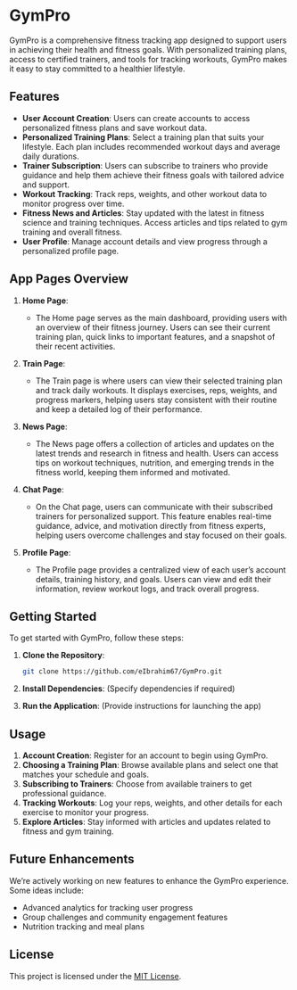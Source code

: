 
# GymPro

GymPro is a comprehensive fitness tracking app designed to support users in achieving their health and fitness goals. With personalized training plans, access to certified trainers, and tools for tracking workouts, GymPro makes it easy to stay committed to a healthier lifestyle.

## Features

- **User Account Creation**: Users can create accounts to access personalized fitness plans and save workout data.
- **Personalized Training Plans**: Select a training plan that suits your lifestyle. Each plan includes recommended workout days and average daily durations.
- **Trainer Subscription**: Users can subscribe to trainers who provide guidance and help them achieve their fitness goals with tailored advice and support.
- **Workout Tracking**: Track reps, weights, and other workout data to monitor progress over time.
- **Fitness News and Articles**: Stay updated with the latest in fitness science and training techniques. Access articles and tips related to gym training and overall fitness.
- **User Profile**: Manage account details and view progress through a personalized profile page.

## App Pages Overview

1. **Home Page**: 
   - The Home page serves as the main dashboard, providing users with an overview of their fitness journey. Users can see their current training plan, quick links to important features, and a snapshot of their recent activities. 

2. **Train Page**: 
   - The Train page is where users can view their selected training plan and track daily workouts. It displays exercises, reps, weights, and progress markers, helping users stay consistent with their routine and keep a detailed log of their performance.

3. **News Page**: 
   - The News page offers a collection of articles and updates on the latest trends and research in fitness and health. Users can access tips on workout techniques, nutrition, and emerging trends in the fitness world, keeping them informed and motivated.

4. **Chat Page**: 
   - On the Chat page, users can communicate with their subscribed trainers for personalized support. This feature enables real-time guidance, advice, and motivation directly from fitness experts, helping users overcome challenges and stay focused on their goals.

5. **Profile Page**: 
   - The Profile page provides a centralized view of each user’s account details, training history, and goals. Users can view and edit their information, review workout logs, and track overall progress.

## Getting Started

To get started with GymPro, follow these steps:

1. **Clone the Repository**:
   ```bash
   git clone https://github.com/eIbrahim67/GymPro.git
   ```
2. **Install Dependencies**:
   (Specify dependencies if required)

3. **Run the Application**:
   (Provide instructions for launching the app)

## Usage

1. **Account Creation**: Register for an account to begin using GymPro.
2. **Choosing a Training Plan**: Browse available plans and select one that matches your schedule and goals.
3. **Subscribing to Trainers**: Choose from available trainers to get professional guidance.
4. **Tracking Workouts**: Log your reps, weights, and other details for each exercise to monitor your progress.
5. **Explore Articles**: Stay informed with articles and updates related to fitness and gym training.

## Future Enhancements

We’re actively working on new features to enhance the GymPro experience. Some ideas include:
- Advanced analytics for tracking user progress
- Group challenges and community engagement features
- Nutrition tracking and meal plans

## License

This project is licensed under the [MIT License](LICENSE).
